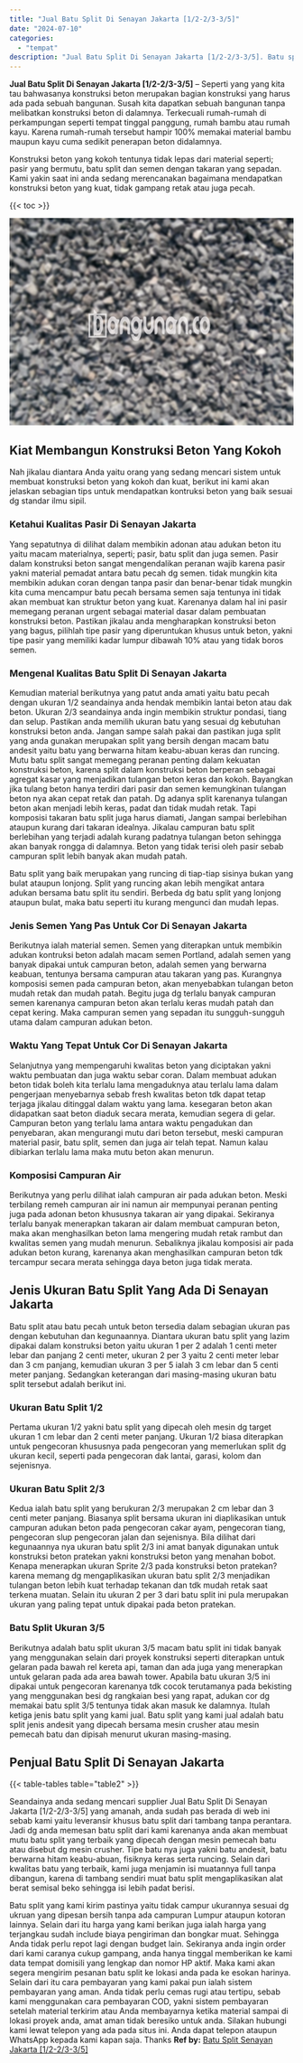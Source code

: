 ```yaml
---
title: "Jual Batu Split Di Senayan Jakarta [1/2-2/3-3/5]"
date: "2024-07-10"
categories: 
  - "tempat"
description: "Jual Batu Split Di Senayan Jakarta [1/2-2/3-3/5]. Batu split yang kami kirim pastinya yaitu tidak campur ukurannya sesuai dg ukruan yang dipesan bersih tanpa..."
---
```


**Jual Batu Split Di Senayan Jakarta \[1/2-2/3-3/5\]** – Seperti yang yang kita tau bahwasanya konstruksi beton merupakan bagian konstruksi yang harus ada pada sebuah bangunan. Susah kita dapatkan sebuah bangunan tanpa melibatkan konstruksi beton di dalamnya. Terkecuali rumah-rumah di perkampungan seperti tempat tinggal panggung, rumah bambu atau rumah kayu. Karena rumah-rumah tersebut hampir 100% memakai material bambu maupun kayu cuma sedikit penerapan beton didalamnya.

Konstruksi beton yang kokoh tentunya tidak lepas dari material seperti; pasir yang bermutu, batu split dan semen dengan takaran yang sepadan. Kami yakin saat ini anda sedang merencanakan bagaimana mendapatkan konstruksi beton yang kuat, tidak gampang retak atau juga pecah.

{{< toc >}}

![Jual Batu Split Di Senayan Jakarta [1/2-2/3-3/5]](/images/jual-batu-split-17.png)

## Kiat Membangun Konstruksi Beton Yang Kokoh

Nah jikalau diantara Anda yaitu orang yang sedang mencari sistem untuk membuat konstruksi beton yang kokoh dan kuat, berikut ini kami akan jelaskan sebagian tips untuk mendapatkan kontruksi beton yang baik sesuai dg standar ilmu sipil.

### Ketahui Kualitas Pasir Di Senayan Jakarta

Yang sepatutnya di dilihat dalam membikin adonan atau adukan beton itu yaitu macam materialnya, seperti; pasir, batu split dan juga semen. Pasir dalam konstruksi beton sangat mengendalikan peranan wajib karena pasir yakni material pemadat antara batu pecah dg semen. tidak mungkin kita membikin adukan coran dengan tanpa pasir dan benar-benar tidak mungkin kita cuma mencampur batu pecah bersama semen saja tentunya ini tidak akan membuat kan struktur beton yang kuat. Karenanya dalam hal ini pasir memegang peranan urgent sebagai material dasar dalam pembuatan konstruksi beton. Pastikan jikalau anda mengharapkan konstruksi beton yang bagus, pilihlah tipe pasir yang diperuntukan khusus untuk beton, yakni tipe pasir yang memiliki kadar lumpur dibawah 10% atau yang tidak boros semen.

### Mengenal Kualitas Batu Split Di Senayan Jakarta

Kemudian material berikutnya yang patut anda amati yaitu batu pecah dengan ukuran 1/2 seandainya anda hendak membikin lantai beton atau dak beton. Ukuran 2/3 seandainya anda ingin membikin struktur pondasi, tiang dan selup. Pastikan anda memilih ukuran batu yang sesuai dg kebutuhan konstruksi beton anda. Jangan sampe salah pakai dan pastikan juga split yang anda gunakan merupakan split yang bersih dengan macam batu andesit yaitu batu yang berwarna hitam keabu-abuan keras dan runcing. Mutu batu split sangat memegang peranan penting dalam kekuatan konstruksi beton, karena split dalam konstruksi beton berperan sebagai agregat kasar yang menjadikan tulangan beton keras dan kokoh. Bayangkan jika tulang beton hanya terdiri dari pasir dan semen kemungkinan tulangan beton nya akan cepat retak dan patah. Dg adanya split karenanya tulangan beton akan menjadi lebih keras, padat dan tidak mudah retak. Tapi komposisi takaran batu split juga harus diamati, Jangan sampai berlebihan ataupun kurang dari takaran idealnya. Jikalau campuran batu split berlebihan yang terjadi adalah kurang padatnya tulangan beton sehingga akan banyak rongga di dalamnya. Beton yang tidak terisi oleh pasir sebab campuran split lebih banyak akan mudah patah.

Batu split yang baik merupakan yang runcing di tiap-tiap sisinya bukan yang bulat ataupun lonjong. Split yang runcing akan lebih mengikat antara adukan bersama batu split itu sendiri. Berbeda dg batu split yang lonjong ataupun bulat, maka batu seperti itu kurang mengunci dan mudah lepas.

### Jenis Semen Yang Pas Untuk Cor Di Senayan Jakarta

Berikutnya ialah material semen. Semen yang diterapkan untuk membikin adukan kontruksi beton adalah macam semen Portland, adalah semen yang banyak dipakai untuk campuran beton, adalah semen yang berwarna keabuan, tentunya bersama campuran atau takaran yang pas. Kurangnya komposisi semen pada campuran beton, akan menyebabkan tulangan beton mudah retak dan mudah patah. Begitu juga dg terlalu banyak campuran semen karenanya campuran beton akan terlalu keras mudah patah dan cepat kering. Maka campuran semen yang sepadan itu sungguh-sungguh utama dalam campuran adukan beton.

### Waktu Yang Tepat Untuk Cor Di Senayan Jakarta

Selanjutnya yang mempengaruhi kwalitas beton yang diciptakan yakni waktu pembuatan dan juga waktu sebar coran. Dalam membuat adukan beton tidak boleh kita terlalu lama mengaduknya atau terlalu lama dalam pengerjaan menyebarnya sebab fresh kwalitas beton tdk dapat tetap terjaga jikalau ditinggal dalam waktu yang lama. kesegaran beton akan didapatkan saat beton diaduk secara merata, kemudian segera di gelar. Campuran beton yang terlalu lama antara waktu pengadukan dan penyebaran, akan mengurangi mutu dari beton tersebut, meski campuran material pasir, batu split, semen dan juga air telah tepat. Namun kalau dibiarkan terlalu lama maka mutu beton akan menurun.

### Komposisi Campuran Air

Berikutnya yang perlu dilihat ialah campuran air pada adukan beton. Meski terbilang remeh campuran air ini namun air mempunyai peranan penting juga pada adonan beton khususnya takaran air yang dipakai. Sekiranya terlalu banyak menerapkan takaran air dalam membuat campuran beton, maka akan menghasilkan beton lama mengering mudah retak rambut dan kwalitas semen yang mudah menurun. Sebaliknya jikalau komposisi air pada adukan beton kurang, karenanya akan menghasilkan campuran beton tdk tercampur secara merata sehingga daya beton juga tidak merata.

## Jenis Ukuran Batu Split Yang Ada Di Senayan Jakarta

Batu split atau batu pecah untuk beton tersedia dalam sebagian ukuran pas dengan kebutuhan dan kegunaannya. Diantara ukuran batu split yang lazim dipakai dalam konstruksi beton yaitu ukuran 1 per 2 adalah 1 centi meter lebar dan panjang 2 centi meter, ukuran 2 per 3 yaitu 2 centi meter lebar dan 3 cm panjang, kemudian ukuran 3 per 5 ialah 3 cm lebar dan 5 centi meter panjang. Sedangkan keterangan dari masing-masing ukuran batu split tersebut adalah berikut ini.

### Ukuran Batu Split 1/2

Pertama ukuran 1/2 yakni batu split yang dipecah oleh mesin dg target ukuran 1 cm lebar dan 2 centi meter panjang. Ukuran 1/2 biasa diterapkan untuk pengecoran khususnya pada pengecoran yang memerlukan split dg ukuran kecil, seperti pada pengecoran dak lantai, garasi, kolom dan sejenisnya.

### Ukuran Batu Split 2/3

Kedua ialah batu split yang berukuran 2/3 merupakan 2 cm lebar dan 3 centi meter panjang. Biasanya split bersama ukuran ini diaplikasikan untuk campuran adukan beton pada pengecoran cakar ayam, pengecoran tiang, pengecoran slup pengecoran jalan dan sejenisnya. Bila dilihat dari kegunaannya nya ukuran batu split 2/3 ini amat banyak digunakan untuk konstruksi beton pratekan yakni konstruksi beton yang menahan bobot. Kenapa menerapkan ukuran Sprite 2/3 pada konstruksi beton pratekan? karena memang dg mengaplikasikan ukuran batu split 2/3 menjadikan tulangan beton lebih kuat terhadap tekanan dan tdk mudah retak saat terkena muatan. Selain itu ukuran 2 per 3 dari batu split ini pula merupakan ukuran yang paling tepat untuk dipakai pada beton pratekan.

### Batu Split Ukuran 3/5

Berikutnya adalah batu split ukuran 3/5 macam batu split ini tidak banyak yang menggunakan selain dari proyek konstruksi seperti diterapkan untuk gelaran pada bawah rel kereta api, taman dan ada juga yang menerapkan untuk gelaran pada ada area bawah tower. Apabila batu ukuran 3/5 ini dipakai untuk pengecoran karenanya tdk cocok terutamanya pada bekisting yang menggunakan besi dg rangkaian besi yang rapat, adukan cor dg memakai batu split 3/5 tentunya tidak akan masuk ke dalamnya. Itulah ketiga jenis batu split yang kami jual. Batu split yang kami jual adalah batu split jenis andesit yang dipecah bersama mesin crusher atau mesin pemecah batu dan dipisah menurut ukuran masing-masing.

## Penjual Batu Split Di Senayan Jakarta

{{< table-tables table="table2" >}}

Seandainya anda sedang mencari supplier Jual Batu Split Di Senayan Jakarta \[1/2-2/3-3/5\] yang amanah, anda sudah pas berada di web ini sebab kami yaitu leveransir khusus batu split dari tambang tanpa perantara. Jadi dg anda memesan batu split dari kami karenanya anda akan membuat mutu batu split yang terbaik yang dipecah dengan mesin pemecah batu atau disebut dg mesin crusher. Tipe batu nya juga yakni batu andesit, batu berwarna hitam keabu-abuan, fisiknya keras serta runcing. Selain dari kwalitas batu yang terbaik, kami juga menjamin isi muatannya full tanpa dibangun, karena di tambang sendiri muat batu split mengaplikasikan alat berat semisal beko sehingga isi lebih padat berisi.

Batu split yang kami kirim pastinya yaitu tidak campur ukurannya sesuai dg ukruan yang dipesan bersih tanpa ada campuran Lumpur ataupun kotoran lainnya. Selain dari itu harga yang kami berikan juga ialah harga yang terjangkau sudah include biaya pengiriman dan bongkar muat. Sehingga Anda tidak perlu repot lagi dengan budget lain. Sekiranya anda ingin order dari kami caranya cukup gampang, anda hanya tinggal memberikan ke kami data tempat domisili yang lengkap dan nomor HP aktif. Maka kami akan segera mengirim pesanan batu split ke lokasi anda pada ke esokan harinya. Selain dari itu cara pembayaran yang kami pakai pun ialah sistem pembayaran yang aman. Anda tidak perlu cemas rugi atau tertipu, sebab kami menggunakan cara pembayaran COD, yakni sistem pembayaran setelah material terkirim atau Anda membayarnya ketika material sampai di lokasi proyek anda, amat aman tidak beresiko untuk anda. Silakan hubungi kami lewat telepon yang ada pada situs ini. Anda dapat telepon ataupun WhatsApp kepada kami kapan saja. Thanks
**Ref by:** [Batu Split Senayan Jakarta [1/2-2/3-3/5]](https://id.wikipedia.org/wiki/Batu)

